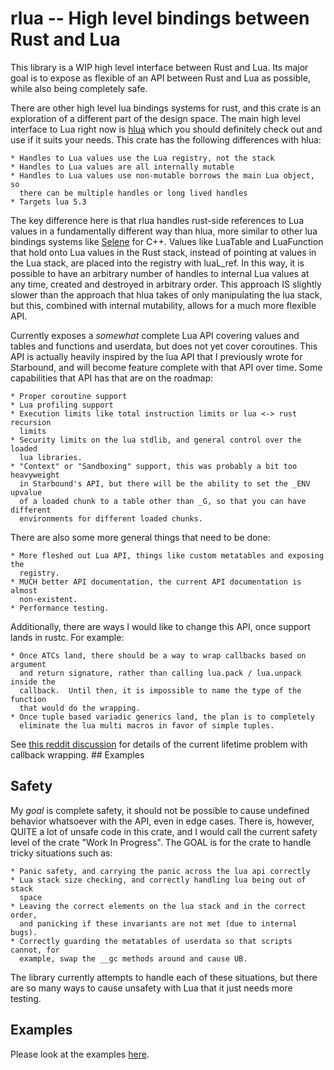 # rlua -- High level bindings between Rust and Lua

This library is a WIP high level interface between Rust and Lua.  Its major goal
is to expose as flexible of an API between Rust and Lua as possible, while also
being completely safe.

There are other high level lua bindings systems for rust, and this crate is an
exploration of a different part of the design space.  The main high level
interface to Lua right now is [hlua](https://github.com/tomaka/hlua/) which you
should definitely check out and use if it suits your needs.  This crate has the
following differences with hlua:

    * Handles to Lua values use the Lua registry, not the stack
    * Handles to Lua values are all internally mutable
    * Handles to Lua values use non-mutable borrows the main Lua object, so
      there can be multiple handles or long lived handles
    * Targets lua 5.3

The key difference here is that rlua handles rust-side references to Lua values
in a fundamentally different way than hlua, more similar to other lua bindings
systems like [Selene](https://github.com/jeremyong/Selene) for C++.  Values like
LuaTable and LuaFunction that hold onto Lua values in the Rust stack, instead of
pointing at values in the Lua stack, are placed into the registry with luaL_ref.
In this way, it is possible to have an arbitrary number of handles to internal
Lua values at any time, created and destroyed in arbitrary order.  This approach
IS slightly slower than the approach that hlua takes of only manipulating the
lua stack, but this, combined with internal mutability, allows for a much more
flexible API.

Currently exposes a *somewhat* complete Lua API covering values and tables and
functions and userdata, but does not yet cover coroutines.  This API is actually
heavily inspired by the lua API that I previously wrote for Starbound, and will
become feature complete with that API over time.  Some capabilities that API has
that are on the roadmap:

    * Proper coroutine support
    * Lua profiling support
    * Execution limits like total instruction limits or lua <-> rust recursion
      limits
    * Security limits on the lua stdlib, and general control over the loaded
      lua libraries.
    * "Context" or "Sandboxing" support, this was probably a bit too heavyweight
      in Starbound's API, but there will be the ability to set the _ENV upvalue
      of a loaded chunk to a table other than _G, so that you can have different
      environments for different loaded chunks.

There are also some more general things that need to be done:

    * More fleshed out Lua API, things like custom metatables and exposing the
      registry.
    * MUCH better API documentation, the current API documentation is almost
      non-existent.
    * Performance testing.

Additionally, there are ways I would like to change this API, once support lands
in rustc.  For example:

    * Once ATCs land, there should be a way to wrap callbacks based on argument
      and return signature, rather than calling lua.pack / lua.unpack inside the
      callback.  Until then, it is impossible to name the type of the function
      that would do the wrapping.
    * Once tuple based variadic generics land, the plan is to completely
      eliminate the lua multi macros in favor of simple tuples.
 
See [this reddit discussion](http://www.reddit.com/r/rust/comments/5yujt6/) for
details of the current lifetime problem with callback wrapping.  ## Examples

## Safety

My *goal* is complete safety, it should not be possible to cause undefined
behavior whatsoever with the API, even in edge cases.  There is, however, QUITE
a lot of unsafe code in this crate, and I would call the current safety level
of the crate "Work In Progress".  The GOAL is for the crate to handle tricky
situations such as:

    * Panic safety, and carrying the panic across the lua api correctly
    * Lua stack size checking, and correctly handling lua being out of stack
      space
    * Leaving the correct elements on the lua stack and in the correct order,
      and panicking if these invariants are not met (due to internal bugs).
    * Correctly guarding the metatables of userdata so that scripts cannot, for
      example, swap the __gc methods around and cause UB.

The library currently attempts to handle each of these situations, but there
are so many ways to cause unsafety with Lua that it just needs more testing.

## Examples
Please look at the examples [here](examples/examples.rs).

